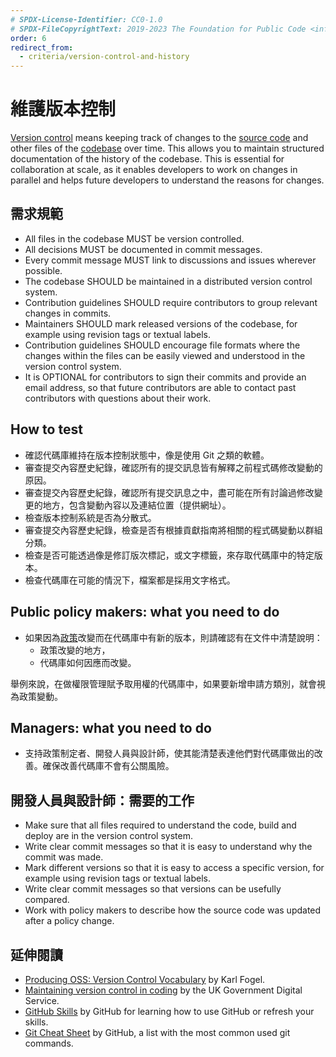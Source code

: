 ```yaml
---
# SPDX-License-Identifier: CC0-1.0
# SPDX-FileCopyrightText: 2019-2023 The Foundation for Public Code <info@publiccode.net>, https://standard.publiccode.net/AUTHORS
order: 6
redirect_from:
  - criteria/version-control-and-history
---
```


# 維護版本控制

[Version control](../glossary.md#version-control) means keeping track of changes to the [source code](../glossary.md#source-code) and other files of the [codebase](../glossary.md#codebase) over time.
This allows you to maintain structured documentation of the history of the codebase.
This is essential for collaboration at scale, as it enables developers to work on changes in parallel and helps future developers to understand the reasons for changes.

## 需求規範

* All files in the codebase MUST be version controlled.
* All decisions MUST be documented in commit messages.
* Every commit message MUST link to discussions and issues wherever possible.
* The codebase SHOULD be maintained in a distributed version control system.
* Contribution guidelines SHOULD require contributors to group relevant changes in commits.
* Maintainers SHOULD mark released versions of the codebase, for example using revision tags or textual labels.
* Contribution guidelines SHOULD encourage file formats where the changes within the files can be easily viewed and understood in the version control system.
* It is OPTIONAL for contributors to sign their commits and provide an email address, so that future contributors are able to contact past contributors with questions about their work.

## How to test

* 確認代碼庫維持在版本控制狀態中，像是使用 Git 之類的軟體。
* 審查提交內容歷史紀錄，確認所有的提交訊息皆有解釋之前程式碼修改變動的原因。
* 審查提交內容歷史紀錄，確認所有提交訊息之中，盡可能在所有討論過修改變更的地方，包含變動內容以及連結位置（提供網址）。
* 檢查版本控制系統是否為分散式。
* 審查提交內容歷史紀錄，檢查是否有根據貢獻指南將相關的程式碼變動以群組分類。
* 檢查是否可能透過像是修訂版次標記，或文字標籤，來存取代碼庫中的特定版本。
* 檢查代碼庫在可能的情況下，檔案都是採用文字格式。

## Public policy makers: what you need to do

* 如果因為[政策](../glossary.md#policy)改變而在代碼庫中有新的版本，則請確認有在文件中清楚說明：
   * 政策改變的地方，
   * 代碼庫如何因應而改變。

舉例來說，在做權限管理賦予取用權的代碼庫中，如果要新增申請方類別，就會視為政策變動。

## Managers: what you need to do

* 支持政策制定者、開發人員與設計師，使其能清楚表達他們對代碼庫做出的改善。確保改善代碼庫不會有公關風險。

## 開發人員與設計師：需要的工作

* Make sure that all files required to understand the code, build and deploy are in the version control system.
* Write clear commit messages so that it is easy to understand why the commit was made.
* Mark different versions so that it is easy to access a specific version, for example using revision tags or textual labels.
* Write clear commit messages so that versions can be usefully compared.
* Work with policy makers to describe how the source code was updated after a policy change.

## 延伸閱讀

* [Producing OSS: Version Control Vocabulary](https://producingoss.com/en/vc.html#vc-vocabulary) by Karl Fogel.
* [Maintaining version control in coding](https://www.gov.uk/service-manual/technology/maintaining-version-control-in-coding) by the UK Government Digital Service.
* [GitHub Skills](https://skills.github.com/) by GitHub for learning how to use GitHub or refresh your skills.
* [Git Cheat Sheet](https://education.github.com/git-cheat-sheet-education.pdf) by GitHub, a list with the most common used git commands.
